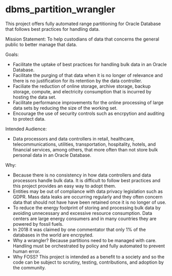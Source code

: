 # dbms_partition_wrangler
This project offers fully automated range partitioning for Oracle Database that follows best practices for handling data.

Mission Statement: To help custodians of data that concerns the general public to better manage that data.

Goals:
* Facilitate the uptake of best practices for handling bulk data in an Oracle Database.
* Facilitate the purging of that data when it is no longer of relevance and there is no justification for its retention by the data controller.
* Faciliate the reduction of online storage, archive storage, backup storage, compute, and electricity consumption that is incurred by hosting the data set.
* Facilitate performance improvements for the online processing of large data sets by reducing the size of the working set.
* Encourage the use of security controls such as encrpytion and auditing to protect data.

Intended Audience:
* Data processors and data controllers in retail, healthcare, telecommunications, utilities, transportation, hospitality, hotels, and financial services, among others, that more often than not store bulk personal data in an Oracle Database.

Why:
* Because there is no consistency in how data controllers and data processors handle bulk data. It is difficult to follow best practices and this project provides an easy way to adopt them.
* Entities may be out of compliance with data privacy legislation such as GDPR. Mass data leaks are occurring regularly and they often concern data that should not have have been retained once it is no longer of use.
* To reduce the energy footprint of storing and processing bulk data by avoiding unnecessary and excessive resource consumption. Data centers are large energy consumers and in many countries they are powered by fossil fuels.
* In 2018 it was claimed by one commentator that only 1% of the databases in the world are encrpyted.
* Why a wrangler? Because partitions need to be managed with care. Handling must be orchestrated by policy and fully automated to prevent human error.
* Why FOSS? This project is intended as a benefit to a society and so the code can be subject to scrutiny, testing, contributions, and adoption by the community.

